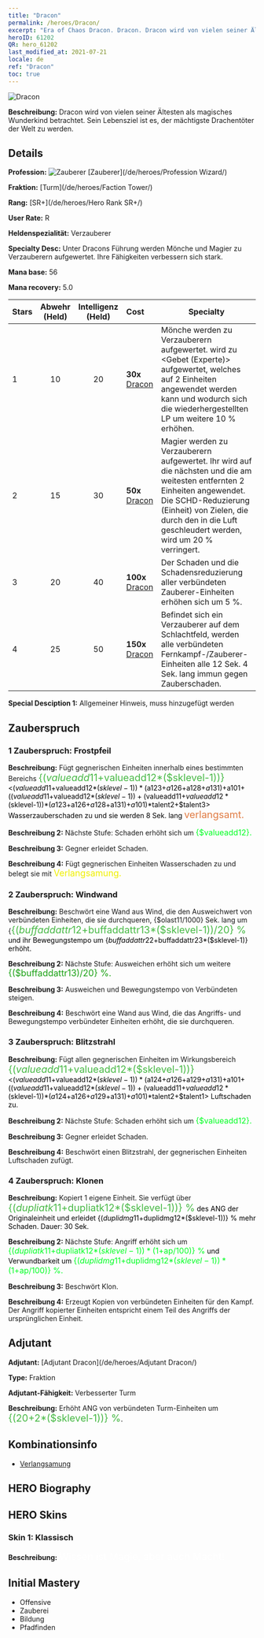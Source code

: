 ```yaml
---
title: "Dracon"
permalink: /heroes/Dracon/
excerpt: "Era of Chaos Dracon. Dracon. Dracon wird von vielen seiner Ältesten als magisches Wunderkind betrachtet. Sein Lebensziel ist es, der mächtigste Drachentöter der Welt zu werden."
heroID: 61202
QR: hero_61202
last_modified_at: 2021-07-21
locale: de
ref: "Dracon"
toc: true
---
```

  ![Dracon](/images/h/h_Dracon.jpg)

 **Beschreibung:** Dracon wird von vielen seiner Ältesten als magisches Wunderkind betrachtet. Sein Lebensziel ist es, der mächtigste Drachentöter der Welt zu werden.
## Details
 **Profession:** ![Zauberer](/images/h/h_prof_15.png)  [Zauberer](/de/heroes/Profession Wizard/)

 **Fraktion:** [Turm](/de/heroes/Faction Tower/)

 **Rang:** [SR+](/de/heroes/Hero Rank SR+/)

 **User Rate:** R

 **Heldenspezialität:** Verzauberer

 **Specialty Desc:** Unter Dracons Führung werden Mönche und Magier zu Verzauberern aufgewertet. Ihre Fähigkeiten verbessern sich stark.

 **Mana base:** 56

 **Mana recovery:** 5.0


  | Stars | Abwehr (Held) | Intelligenz (Held) | Cost |     Specialty     |
  |---------|:---------------:|:---------------:|:--|--------------------|
  |    1    | 10 | 20 | **30x** [Dracon](/ItemsDE/her_387/) | Mönche werden zu Verzauberern aufgewertet. <Gebet> wird zu <Gebet (Experte)> aufgewertet, welches auf 2 Einheiten angewendet werden kann und wodurch sich die wiederhergestellten LP um weitere 10 % erhöhen. |
  |    2    | 15 | 30 | **50x** [Dracon](/ItemsDE/her_387/) | Magier werden zu Verzauberern aufgewertet. Ihr <Orkan> wird auf die nächsten und die am weitesten entfernten 2 Einheiten angewendet. Die SCHD-Reduzierung (Einheit) von Zielen, die durch den <Wirbelsturm> in die Luft geschleudert werden, wird um 20 % verringert. |
  |    3    | 20 | 40 | **100x** [Dracon](/ItemsDE/her_387/) | Der Schaden und die Schadensreduzierung aller verbündeten Zauberer-Einheiten erhöhen sich um 5 %. |
  |    4    | 25 | 50 | **150x** [Dracon](/ItemsDE/her_387/) | Befindet sich ein Verzauberer auf dem Schlachtfeld, werden alle verbündeten Fernkampf-/Zauberer-Einheiten alle 12 Sek. 4 Sek. lang immun gegen Zauberschaden. |

 **Special Desciption 1:** Allgemeiner Hinweis, muss hinzugefügt werden

## Zauberspruch
### 1 Zauberspruch: Frostpfeil
 **Beschreibung:** Fügt gegnerischen Einheiten innerhalb eines bestimmten Bereichs <span style="color: #48b946;font-size:20px">{($valueadd11+$valueadd12*($sklevel-1))}</span><span style="color: black"><($valueadd11+$valueadd12*($sklevel-1))*($a123+$a126+$a128+$a131)+$a101+(($valueadd11+$valueadd12*($sklevel-1))+($valueadd11+$valueadd12*($sklevel-1))*($a123+$a126+$a128+$a131)+$a101)*$talent2+$talent3> Wasserzauberschaden zu und sie werden 8 Sek. lang <span style="color: #e07c44;font-size:20px">verlangsamt.</span><span style="color: black">

 **Beschreibung 2:** Nächste Stufe: Schaden erhöht sich um <span style="color: #00ff22;font-size:16px">{$valueadd12}.</span><span style="color: black">

 **Beschreibung 3:** Gegner erleidet Schaden.

 **Beschreibung 4:** Fügt gegnerischen Einheiten Wasserschaden zu und belegt sie mit <span style="color: #f0f000;font-size:18px">Verlangsamung.</span><span style="color: black">

### 2 Zauberspruch: Windwand
 **Beschreibung:** Beschwört eine Wand aus Wind, die den Ausweichwert von verbündeten Einheiten, die sie durchqueren, {$olast11/1000} Sek. lang um {<span style="color: #48b946;font-size:20px">{($buffaddattr12+$buffaddattr13*($sklevel-1))/20} %</span><span style="color: black"> und ihr Bewegungstempo um {$buffaddattr22+$buffaddattr23*($sklevel-1)} erhöht.

 **Beschreibung 2:** Nächste Stufe: Ausweichen erhöht sich um weitere <span style="color: #1ca216;font-size:18px">{($buffaddattr13)/20} %.</span><span style="color: black">

 **Beschreibung 3:** Ausweichen und Bewegungstempo von Verbündeten steigen.

 **Beschreibung 4:** Beschwört eine Wand aus Wind, die das Angriffs- und Bewegungstempo verbündeter Einheiten erhöht, die sie durchqueren.

### 3 Zauberspruch: Blitzstrahl
 **Beschreibung:** Fügt allen gegnerischen Einheiten im Wirkungsbereich <span style="color: #48b946;font-size:20px">{($valueadd11+$valueadd12*($sklevel-1))}</span><span style="color: black"><($valueadd11+$valueadd12*($sklevel-1))*($a124+$a126+$a129+$a131)+$a101+(($valueadd11+$valueadd12*($sklevel-1))+($valueadd11+$valueadd12*($sklevel-1))*($a124+$a126+$a129+$a131)+$a101)*$talent2+$talent1> Luftschaden zu.

 **Beschreibung 2:** Nächste Stufe: Schaden erhöht sich um <span style="color: #00ff22;font-size:16px">{$valueadd12}.</span><span style="color: black">

 **Beschreibung 3:** Gegner erleidet Schaden.

 **Beschreibung 4:** Beschwört einen Blitzstrahl, der gegnerischen Einheiten Luftschaden zufügt.

### 4 Zauberspruch: Klonen
 **Beschreibung:** Kopiert 1 eigene Einheit. Sie verfügt über <span style="color: #48b946;font-size:20px">{($dupliatk11+$dupliatk12*($sklevel-1))} %</span><span style="color: black"> des ANG der Originaleinheit und erleidet {($duplidmg11+$duplidmg12*($sklevel-1))} % mehr Schaden. Dauer: 30 Sek.

 **Beschreibung 2:** Nächste Stufe: Angriff erhöht sich um <span style="color: #00ff22;font-size:16px">{($dupliatk11+$dupliatk12*($sklevel-1))*(1+$ap/100)} %</span><span style="color: black"> und Verwundbarkeit um <span style="color: #00ff22;font-size:16px">{($duplidmg11+$duplidmg12*($sklevel-1))*(1+$ap/100)} %.</span><span style="color: black">

 **Beschreibung 3:** Beschwört Klon.

 **Beschreibung 4:** Erzeugt Kopien von verbündeten Einheiten für den Kampf. Der Angriff kopierter Einheiten entspricht einem Teil des Angriffs der ursprünglichen Einheit.


## Adjutant

 **Adjutant:**  [Adjutant Dracon](/de/heroes/Adjutant Dracon/) 

 **Type:**  Fraktion 

 **Adjutant-Fähigkeit:**  Verbesserter Turm 

 **Beschreibung:** Erhöht ANG von verbündeten Turm-Einheiten um <span style="color: #48b946;font-size:20px">{(20+2*($sklevel-1))} %</span><span style="color: black">.

## Kombinationsinfo

* [Verlangsamung](/de/combination/Verlangsamung/) 

## HERO Biography

## HERO Skins
### Skin 1: **Klassisch**

 **Beschreibung:** <span style="color: #ffffff;font-size:20px">Wissen ist Magie, aber auch Macht!</span>



## Initial Mastery
   - Offensive
   - Zauberei
   - Bildung
   - Pfadfinden

